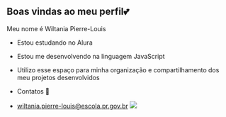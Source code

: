 ## Boas vindas ao meu perfil💕
Meu nome é Wiltania Pierre-Louis
  - Estou estudando no Alura
  - Estou me desenvolvendo na linguagem JavaScript
  - Utilizo esse espaço para minha organização e compartilhamento dos meu projetos desenvolvidos

  - Contatos 📩
  - wiltania.pierre-louis@escola.pr.gov.br
![](https://adm.escolagames.com.br/uploads/Ilustracao4_Livros_Infantis_930x650px_cb1ee9e92b.png)
